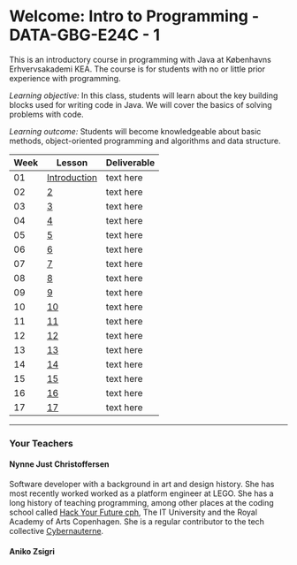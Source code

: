 # Welcome: Intro to Programming - DATA-GBG-E24C - 1


This is an introductory course in programming with Java at Københavns Erhvervsakademi KEA. The course is for students with no or little prior experience with programming.


*Learning objective:* In this class, students will learn about the key building blocks used for writing code in Java. We will cover the basics of solving problems with code.


*Learning outcome:* Students will become knowledgeable about basic methods, object-oriented programming and algorithms and data structure.

| Week | Lesson | Deliverable |
| --- | --- | --- |
| 01 | [Introduction](./lessons/lecture-01.md) | text here |
| 02 | [2](./lessons/lecture-02.md) | text here |
| 03 | [3](./lessons/lecture-03.md) | text here |
| 04 | [4](./lessons/lecture-04.md) | text here |
| 05 | [5](./lessons/lecture-05.md)| text here |
| 06 | [6](./lessons/lecture-06.md) | text here |
| 07 | [7](./lessons/lecture-07.md) | text here |
| 08 | [8](./lessons/lecture-08.md) | text here |
| 09 | [9](./lessons/lecture-09.md) | text here |
| 10 | [10](./lessons/lecture-10.md) | text here |
| 11 | [11](./lessons/lecture-10.md) | text here |
| 12 | [12](./lessons/lecture-11.md) | text here |
| 13 | [13](./lessons/lecture-12.md) | text here |
| 14 | [14](./lessons/lecture-12.md) | text here |
| 15 | [15](./lessons/lecture-12.md) | text here |
| 16 | [16](./lessons/lecture-12.md) | text here |
| 17 | [17](./lessons/lecture-12.md) | text here |


-----
### Your Teachers
#### Nynne Just Christoffersen
Software developer with a background in art and design history. She has most recently worked worked as a platform engineer at LEGO. She has a long history of teaching programming, among other places at the coding school called [Hack Your Future cph](https://www.hackyourfuture.dk/), The IT University and the Royal Academy of Arts Copenhagen. She is a regular contributor to the tech collective [Cybernauterne](https://cybernauterne.dk/). 

#### Aniko Zsigri
